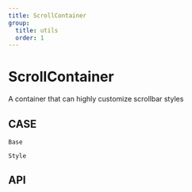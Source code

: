 ```yaml
---
title: ScrollContainer
group:
  title: utils
  order: 1
---
```


# ScrollContainer

A container that can highly customize scrollbar styles

## CASE

<code src="./demo/index.tsx" description="In this case, he was simply used">Base</code>

<code src="./demo/style.tsx" description="In this case, the style of the scrollbar was customized using the thumbOptions and hoverThumbOptions properties of the component">Style</code>

## API

<API id="ScrollContainer"><API>
